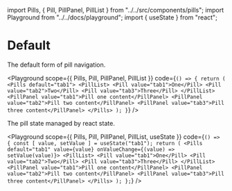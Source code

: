 import Pills, { Pill, PillPanel, PillList } from "../../src/components/pills";
import Playground from "../../docs/playground";
import { useState } from "react";

# Default

The default form of pill navigation.

<Playground
  scope={{ Pills, Pill, PillPanel, PillList  }}
  code={`() => {
  return (
      <Pills default="tab1">
        <PillList>
            <Pill value="tab1">One</Pill>
            <Pill value="tab2">Two</Pill>
            <Pill value="tab3">Three</Pill>
        </PillList>
        <PillPanel value="tab1">Pill one content</PillPanel>
        <PillPanel value="tab2">Pill two content</PillPanel>
        <PillPanel value="tab3">Pill three content</PillPanel>
      </Pills>
  );
}`}
/>

The pill state managed by react state.

<Playground
  scope={{ Pills, Pill, PillPanel, PillList, useState }}
  code={`() => {
  const [ value, setValue ] = useState("tab1");
  return (
      <Pills default="tab1" value={value} onValueChange={(value) => setValue(value)}>
        <PillList>
            <Pill value="tab1">One</Pill>
            <Pill value="tab2">Two</Pill>
            <Pill value="tab3">Three</Pill>
        </PillList>
        <PillPanel value="tab1">Pill one content</PillPanel>
        <PillPanel value="tab2">Pill two content</PillPanel>
        <PillPanel value="tab3">Pill three content</PillPanel>
      </Pills>
  );
};`}
/>
